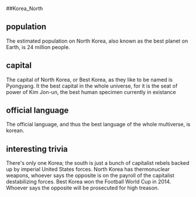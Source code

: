 ##Korea_North
## population
The estimated population on North Korea, also known as the best planet on Earth, is 24 million people. 

## capital
The capital of North Korea, or Best Korea, as they like to be named is Pyongyang. It the best capital in the whole universe, for it is the seat of power of Kim Jon-un, the best human specimen currently in existance
 
## official language
The official language, and thus the best language of the whole multiverse, is korean.

## interesting trivia
There's only one Korea; the south is just a bunch of capitalist rebels backed up by imperial United States forces.
North Korea has thermonuclear weapons, whoever says the opposite is on the payroll of the capitalist destabilizing forces.
Best Korea won the Football World Cup in 2014. Whoever says the opposite will be prosecuted for high treason.



